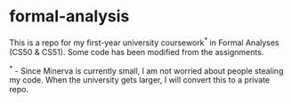 # formal-analysis
<html>
<body>
This is a repo for my first-year university coursework<sup>*</sup> in Formal Analyses (CS50 & CS51). Some code has been modified from the assignments.

<sup>*</sup> - Since Minerva is currently small, I am not worried about people stealing my code. When the university gets larger, I will convert this to a private repo.
</body>
</html>
